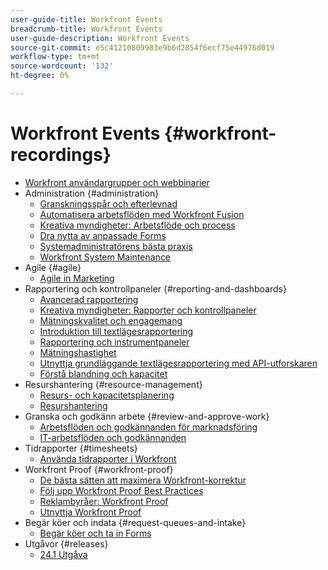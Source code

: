 ```yaml
---
user-guide-title: Workfront Events
breadcrumb-title: Workfront Events
user-guide-description: Workfront Events
source-git-commit: e5c41210809983e9b6d2854f6ecf75e44976d019
workflow-type: tm+mt
source-wordcount: '132'
ht-degree: 0%

---
```



# Workfront Events {#workfront-recordings}

+ [Workfront användargrupper och webbinarier](overview.md)
+ Administration {#administration}
   + [Granskningsspår och efterlevnad](user-groups/audit-trails-and-compliance.md)
   + [Automatisera arbetsflöden med Workfront Fusion](user-groups/automating-workflows-with-workfront-fusion.md)
   + [Kreativa myndigheter: Arbetsflöde och process](user-groups/creative-agencies-workflows-and-process.md)
   + [Dra nytta av anpassade Forms](user-groups/leveraging-custom-forms.md)
   + [Systemadministratörens bästa praxis](user-groups/system-admin-best-practices.md)
   + [Workfront System Maintenance](user-groups/workfront-system-maintenance.md)
+ Agile {#agile}
   + [Agile in Marketing](user-groups/agile-in-marketing.md)
+ Rapportering och kontrollpaneler {#reporting-and-dashboards}
   + [Avancerad rapportering](user-groups/advanced-reporting.md)
   + [Kreativa myndigheter: Rapporter och kontrollpaneler](user-groups/creative-agencies-reporting-and-dashboards.md)
   + [Mätningskvalitet och engagemang](webinars/gauging-quality-and-engagement.md)
   + [Introduktion till textlägesrapportering](webinars/introduction-to-text-mode-reporting.md)
   + [Rapportering och instrumentpaneler](user-groups/reporting-and-dashboards.md)
   + [Mätningshastighet](webinars/measuring-velocity.md)
   + [Utnyttja grundläggande textlägesrapportering med API-utforskaren](webinars/supercharge-basic-text-mode-reporting-using-the-api-explorer.md)
   + [Förstå blandning och kapacitet](webinars/understanding-mix-and-capacity.md)
+ Resurshantering {#resource-management}
   + [Resurs- och kapacitetsplanering](user-groups/resource-and-capacity-planning.md)
   + [Resurshantering](user-groups/resource-management.md)
+ Granska och godkänn arbete {#review-and-approve-work}
   + [Arbetsflöden och godkännanden för marknadsföring](user-groups/marketing-workflows-and-approvals.md)
   + [IT-arbetsflöden och godkännanden](user-groups/it-workflows-and-approvals.md)
+ Tidrapporter {#timesheets}
   + [Använda tidrapporter i Workfront](user-groups/utilizing-timesheets-in-workfront.md)
+ Workfront Proof {#workfront-proof}
   + [De bästa sätten att maximera Workfront-korrektur](webinars/best-practices-to-maximize-workfront-proof.md)
   + [Följ upp Workfront Proof Best Practices](webinars/follow-up-to-workfront-proof-best-practices.md)
   + [Reklambyråer: Workfront Proof](user-groups/creative-agencies-workfront-proof.md)
   + [Utnyttja Workfront Proof](user-groups/leveraging-workfront-proof.md)
+ Begär köer och indata {#request-queues-and-intake}
   + [Begär köer och ta in Forms](user-groups/request-queues-and-intake-forms.md)
+ Utgåvor {#releases}
   + [24.1 Utgåva](webinars/24-1-release-webinar.md)